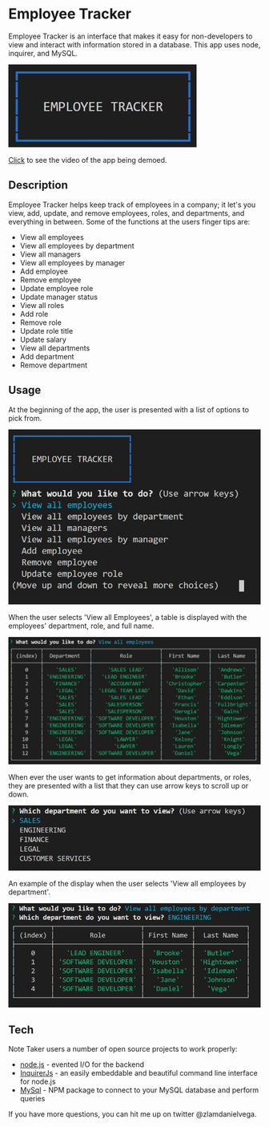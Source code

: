 # Employee Tracker

Employee Tracker is an interface that makes it easy for non-developers to view and interact with information stored in a database. This app uses node, inquirer, and MySQL.

![](images/EmployeeTrackerBeginning.JPG)

[Click] to see the video of the app being demoed.

## Description

Employee Tracker helps keep track of employees in a company; it let's you view, add, update, and remove employees, roles, and departments, and everything in between. Some of the functions at the users finger tips are:
* View all employees
* View all employees by department
* View all managers
* View all employees by manager
* Add employee
* Remove employee
* Update employee role
* Update manager status
* View all roles
* Add role
* Remove role
* Update role title
* Update salary
* View all departments
* Add department
* Remove department

## Usage
At the beginning of the app, the user is presented with a list of options to pick from.

![](images/StartChoices.JPG)

When the user selects 'View all Employees', a table is displayed with the employees' department, role, and full name.

![](images/ViewAllEmployees.JPG)

When ever the user wants to get information about departments, or roles, they are presented with a list that they can use arrow keys to scroll up or down. 

![](images/viewDepartments.JPG)

An example of the display when the user selects 'View all employees by department'.

![](images/engineeringDepartment.JPG)



## Tech

Note Taker users a number of open source projects to work properly:

* [node.js] - evented I/O for the backend
* [InquirerJs] - an easily embeddable and beautiful command line interface for node.js
* [MySql] - NPM package to connect to your MySQL database and perform queries

If you have more questions, you can hit me up on twitter @zlamdanielvega. 








  [node.js]: <http://nodejs.org>
  [MySql]: <https://www.npmjs.com/package/mysql>
  [jQuery]: <http://jquery.com>
  [InquirerJs]: <https://www.npmjs.com/package/inquirer/v/0.2.3>
  [Click]: <https://drive.google.com/file/d/1krwSpOLB4gy5WTb3YZfozcpAm_iHDeS8/view>
